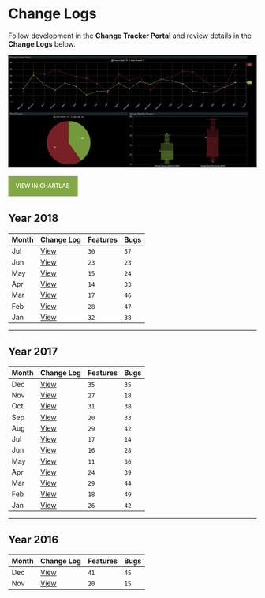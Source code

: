 # Change Logs

Follow development in the **Change Tracker Portal** and review details in the **Change Logs** below.

![](./images/change-tracker-portal1.png)

[![](./images/button.png)](https://apps.axibase.com/chartlab/fc42f948)

## Year 2018

| **Month** | **Change Log** | **Features** | **Bugs**
|---|---|---|---|
| Jul | [View](2018_jul/README.md) | `30` | `57` |
| Jun | [View](2018_jun/README.md) | `23` | `23` |
| May | [View](2018_may/README.md) | `15` | `24` |
| Apr | [View](2018_apr/README.md) | `14` | `33` |
| Mar | [View](2018_mar/README.md) | `17` | `46` |
| Feb | [View](2018_feb/README.md) | `28` | `47` |
| Jan | [View](2018_jan/README.md) | `32` | `38` |

---

## Year 2017

| **Month** | **Change Log** | **Features** | **Bugs**
|---|---|---|---|
| Dec | [View](2017_dec/README.md) | `35` | `35` |
| Nov | [View](2017_nov/README.md) | `27` | `18` |
| Oct | [View](2017_oct/README.md) | `31` | `38` |
| Sep | [View](2017_sep/README.md) | `20` | `33` |
| Aug | [View](2017_aug/README.md) | `29` | `42` |
| Jul | [View](2017_jul/README.md) | `17` | `14` |
| Jun | [View](2017_jun/README.md) | `16` | `28` |
| May | [View](2017_may/README.md) | `11` | `36` |
| Apr | [View](2017_apr/README.md) | `24` | `39` |
| Mar | [View](2017_mar/README.md) | `29` | `44` |
| Feb | [View](2017_feb/README.md) | `18` | `49` |
| Jan | [View](2017_jan/README.md) | `26` | `42` |

---

## Year 2016

| **Month** | **Change Log** | **Features** | **Bugs**
|---|---|---|---|
| Dec | [View](2016_dec/README.md) | `41` | `45` |
| Nov | [View](2016_nov/README.md) | `20` | `15` |
